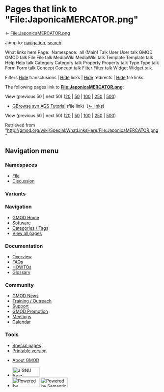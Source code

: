<div id="mw-page-base" class="noprint">

</div>

<div id="mw-head-base" class="noprint">

</div>

<div id="content" class="mw-body" role="main">

<span id="top"></span>

<div id="mw-js-message" style="display:none;">

</div>



# <span dir="auto">Pages that link to "File:JaponicaMERCATOR.png"</span>

<div id="bodyContent">

<div id="contentSub">

←
[File:JaponicaMERCATOR.png](/wiki/File:JaponicaMERCATOR.png "File:JaponicaMERCATOR.png")

</div>

<div id="jump-to-nav" class="mw-jump">

Jump to: [navigation](#mw-navigation), [search](#p-search)

</div>

<div id="mw-content-text">

What links here Page:  Namespace:  all (Main) Talk User User talk GMOD
GMOD talk File File talk MediaWiki MediaWiki talk Template Template talk
Help Help talk Category Category talk Property Property talk Type Type
talk Form Form talk Concept Concept talk Filter Filter talk Widget
Widget talk

Filters
[Hide](/mediawiki/index.php?title=Special:WhatLinksHere/File:JaponicaMERCATOR.png&hidetrans=1 "Special:WhatLinksHere/File:JaponicaMERCATOR.png")
transclusions \|
[Hide](/mediawiki/index.php?title=Special:WhatLinksHere/File:JaponicaMERCATOR.png&hidelinks=1 "Special:WhatLinksHere/File:JaponicaMERCATOR.png")
links \|
[Hide](/mediawiki/index.php?title=Special:WhatLinksHere/File:JaponicaMERCATOR.png&hideredirs=1 "Special:WhatLinksHere/File:JaponicaMERCATOR.png")
redirects \|
[Hide](/mediawiki/index.php?title=Special:WhatLinksHere/File:JaponicaMERCATOR.png&hideimages=1 "Special:WhatLinksHere/File:JaponicaMERCATOR.png")
file links

The following pages link to
**[File:JaponicaMERCATOR.png](/wiki/File:JaponicaMERCATOR.png "File:JaponicaMERCATOR.png")**:

View (previous 50 \| next 50)
([20](/mediawiki/index.php?title=Special:WhatLinksHere/File:JaponicaMERCATOR.png&limit=20 "Special:WhatLinksHere/File:JaponicaMERCATOR.png")
\|
[50](/mediawiki/index.php?title=Special:WhatLinksHere/File:JaponicaMERCATOR.png&limit=50 "Special:WhatLinksHere/File:JaponicaMERCATOR.png")
\|
[100](/mediawiki/index.php?title=Special:WhatLinksHere/File:JaponicaMERCATOR.png&limit=100 "Special:WhatLinksHere/File:JaponicaMERCATOR.png")
\|
[250](/mediawiki/index.php?title=Special:WhatLinksHere/File:JaponicaMERCATOR.png&limit=250 "Special:WhatLinksHere/File:JaponicaMERCATOR.png")
\|
[500](/mediawiki/index.php?title=Special:WhatLinksHere/File:JaponicaMERCATOR.png&limit=500 "Special:WhatLinksHere/File:JaponicaMERCATOR.png"))

- [GBrowse syn AGS
  Tutorial](/wiki/GBrowse_syn_AGS_Tutorial "GBrowse syn AGS Tutorial")
  (file link) ‎ <span class="mw-whatlinkshere-tools">([←
  links](/mediawiki/index.php?title=Special:WhatLinksHere&target=GBrowse+syn+AGS+Tutorial "Special:WhatLinksHere"))</span>

View (previous 50 \| next 50)
([20](/mediawiki/index.php?title=Special:WhatLinksHere/File:JaponicaMERCATOR.png&limit=20 "Special:WhatLinksHere/File:JaponicaMERCATOR.png")
\|
[50](/mediawiki/index.php?title=Special:WhatLinksHere/File:JaponicaMERCATOR.png&limit=50 "Special:WhatLinksHere/File:JaponicaMERCATOR.png")
\|
[100](/mediawiki/index.php?title=Special:WhatLinksHere/File:JaponicaMERCATOR.png&limit=100 "Special:WhatLinksHere/File:JaponicaMERCATOR.png")
\|
[250](/mediawiki/index.php?title=Special:WhatLinksHere/File:JaponicaMERCATOR.png&limit=250 "Special:WhatLinksHere/File:JaponicaMERCATOR.png")
\|
[500](/mediawiki/index.php?title=Special:WhatLinksHere/File:JaponicaMERCATOR.png&limit=500 "Special:WhatLinksHere/File:JaponicaMERCATOR.png"))

</div>

<div class="printfooter">

Retrieved from
"<http://gmod.org/wiki/Special:WhatLinksHere/File:JaponicaMERCATOR.png>"

</div>

<div id="catlinks" class="catlinks catlinks-allhidden">

</div>

<div class="visualClear">

</div>

</div>

</div>

<div id="mw-navigation">

## Navigation menu

<div id="mw-head">



<div id="left-navigation">

<div id="p-namespaces" class="vectorTabs" role="navigation"
aria-labelledby="p-namespaces-label">

### Namespaces

- <span id="ca-nstab-image"><a href="/wiki/File:JaponicaMERCATOR.png" accesskey="c"
  title="View the file page [c]">File</a></span>
- <span id="ca-talk"><a
  href="/mediawiki/index.php?title=File_talk:JaponicaMERCATOR.png&amp;action=edit&amp;redlink=1"
  accesskey="t"
  title="Discussion about the content page [t]">Discussion</a></span>

</div>

<div id="p-variants" class="vectorMenu emptyPortlet" role="navigation"
aria-labelledby="p-variants-label">

### 

### Variants[](#)

<div class="menu">

</div>

</div>

</div>

<div id="right-navigation">





</div>



</div>

</div>

</div>

<div id="mw-panel">

<div id="p-logo" role="banner">

<a href="/wiki/Main_Page"
style="background-image: url(http://gmod.org/images/GMOD-cogs.png);"
title="Visit the main page"></a>

</div>

<div id="p-Navigation" class="portal" role="navigation"
aria-labelledby="p-Navigation-label">

### Navigation

<div class="body">

- <span id="n-GMOD-Home">[GMOD Home](/wiki/Main_Page)</span>
- <span id="n-Software">[Software](/wiki/GMOD_Components)</span>
- <span id="n-Categories-.2F-Tags">[Categories /
  Tags](/wiki/Categories)</span>
- <span id="n-View-all-pages">[View all
  pages](/wiki/Special:AllPages)</span>

</div>

</div>

<div id="p-Documentation" class="portal" role="navigation"
aria-labelledby="p-Documentation-label">

### Documentation

<div class="body">

- <span id="n-Overview">[Overview](/wiki/Overview)</span>
- <span id="n-FAQs">[FAQs](/wiki/Category:FAQ)</span>
- <span id="n-HOWTOs">[HOWTOs](/wiki/Category:HOWTO)</span>
- <span id="n-Glossary">[Glossary](/wiki/Glossary)</span>

</div>

</div>

<div id="p-Community" class="portal" role="navigation"
aria-labelledby="p-Community-label">

### Community

<div class="body">

- <span id="n-GMOD-News">[GMOD News](/wiki/GMOD_News)</span>
- <span id="n-Training-.2F-Outreach">[Training /
  Outreach](/wiki/Training_and_Outreach)</span>
- <span id="n-Support">[Support](/wiki/Support)</span>
- <span id="n-GMOD-Promotion">[GMOD
  Promotion](/wiki/GMOD_Promotion)</span>
- <span id="n-Meetings">[Meetings](/wiki/Meetings)</span>
- <span id="n-Calendar">[Calendar](/wiki/Calendar)</span>

</div>

</div>

<div id="p-tb" class="portal" role="navigation"
aria-labelledby="p-tb-label">

### Tools

<div class="body">

- <span id="t-specialpages"><a href="/wiki/Special:SpecialPages" accesskey="q"
  title="A list of all special pages [q]">Special pages</a></span>
- <span id="t-print"><a
  href="/mediawiki/index.php?title=Special:WhatLinksHere/File:JaponicaMERCATOR.png&amp;printable=yes"
  rel="alternate" accesskey="p"
  title="Printable version of this page [p]">Printable version</a></span>

</div>

</div>

</div>

</div>

<div id="footer" role="contentinfo">

- <span id="footer-places-about">[About
  GMOD](/wiki/GMOD:About "GMOD:About")</span>

<!-- -->

- <span id="footer-copyrightico">[<img src="http://www.gnu.org/graphics/gfdl-logo-small.png" width="88"
  height="31" alt="a GNU Free Documentation License" />](http://www.gnu.org/licenses/fdl-1.3.html)</span>
- <span id="footer-poweredbyico">[<img src="/mediawiki/skins/common/images/poweredby_mediawiki_88x31.png"
  width="88" height="31" alt="Powered by MediaWiki" />](//www.mediawiki.org/)
  [<img
  src="/mediawiki/extensions/SemanticMediaWiki/includes/../resources/images/smw_button.png"
  width="88" height="31" alt="Powered by Semantic MediaWiki" />](https://www.semantic-mediawiki.org/wiki/Semantic_MediaWiki)</span>

<div style="clear:both">

</div>

</div>
